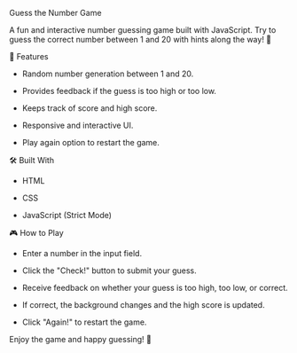 Guess the Number Game

A fun and interactive number guessing game built with JavaScript. Try to guess the correct number between 1 and 20 with hints along the way! 🎯

🚀 Features

- Random number generation between 1 and 20.

- Provides feedback if the guess is too high or too low.

- Keeps track of score and high score.

- Responsive and interactive UI.

- Play again option to restart the game.

🛠️ Built With

- HTML

- CSS

- JavaScript (Strict Mode)

🎮 How to Play

- Enter a number in the input field.

- Click the "Check!" button to submit your guess.

- Receive feedback on whether your guess is too high, too low, or correct.

- If correct, the background changes and the high score is updated.

- Click "Again!" to restart the game.


Enjoy the game and happy guessing! 🎉

